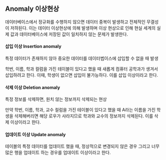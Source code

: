 ## Anomaly 이상현상
데이터베이스에서 정규화를 수행하지 않으면 데이터 중복이 발생하고 전체적인 무결성이 저하된다. 이는 데이터 이상현상에 의해 발생하며 이상 현상으로 인해 현실 세계의 실제 값과 데이터베이스에 저장된 값이 일치하지 않는 문제가 발생한다.  

#### 삽입 이상 Insertion anomaly
특정 데이터가 존재하지 않아 중요한 데이터를 데이터벱이스에 삽입할 수 없을 때 발생  

학번, 이름, 학과 컬럼을 가진 테이블이 있다고 했을 때 새롭게 컴퓨터 공학과가 생겨서 삽입하려고 한다. 이때, 학생이 없으면 삽입이 불가능하다. 이를 삽입 이상이라고 한다.  

#### 삭제 이상 Deletion anomaly
특정 정보를 삭제하면, 원치 않는 정보까지 삭제되는 현상  

만약 학번, 이름, 학과, 교수 컬럼을 가진 테이블이 있다고 했을 때 A라는 이름을 가진 학생을 삭제해버리면 해당 로우가 사라지므로 학과와 교수의 정보까지 삭제된다. 이를 삭제 이상이라고 한다.

#### 업데이트 이상 Update anomaly
테이블의 특정 데이터를 업데이트 했을 때, 정상적으로 변경되지 않은 경우 그리고 너무 많은 행을 업데이트 하는 경우를 업데이트 이상이라고 한다.

